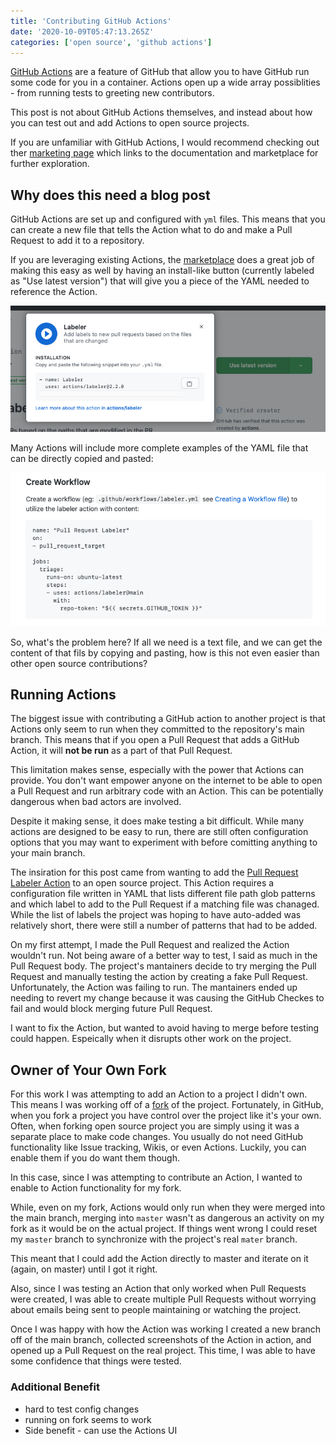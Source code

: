 ```yaml
---
title: 'Contributing GitHub Actions'
date: '2020-10-09T05:47:13.265Z'
categories: ['open source', 'github actions']
---
```


[GitHub Actions](https://github.com/features/actions) are a feature of GitHub that allow you to have GitHub run some code for you in a container. Actions open up a wide array possiblities - from running tests to greeting new contributors.

This post is not about GitHub Actions themselves, and instead about how you can test out and add Actions to open source projects.

If you are unfamiliar with GitHub Actions, I would recommend checking out ther [marketing page](https://github.com/features/actions) which links to the documentation and marketplace for further exploration. 

## Why does this need a blog post

GitHub Actions are set up and configured with `yml` files. This means that you can create a new file that tells the Action what to do and make a Pull Request to add it to a repository. 

If you are leveraging existing Actions, the [marketplace](https://github.com/marketplace?type=actions) does a great job of making this easy as well by having an install-like button (currently labeled as "Use latest version") that will give you a piece of the YAML needed to reference the Action.

<img src='./use-latest-gh-action.png' lazy />

Many Actions will include more complete examples of the YAML file that can be directly copied and pasted:

<img src='./gh-action-readme-setup.png' lazy />

So, what's the problem here? If all we need is a text file, and we can get the content of that fils by copying and pasting, how is this not even easier than other open source contributions? 

## Running Actions

The biggest issue with contributing a GitHub action to another project is that Actions only seem to run when they committed to the repository's main branch. This means that if you open a Pull Request that adds a GitHub Action, it will **not be run** as a part of that Pull Request.

This limitation makes sense, especially with the power that Actions can provide. You don't want empower anyone on the internet to be able to open a Pull Request and run arbitrary code with an Action. This can be potentially dangerous when bad actors are involved.

Despite it making sense, it does make testing a bit difficult. While many actions are designed to be easy to run, there are still often configuration options that you may want to experiment with before comitting anything to your main branch. 

The insiration for this post came from wanting to add the [Pull Request Labeler Action](https://github.com/actions/labeler) to an open source project. This Action requires a configuration file written in YAML that lists different file path glob patterns and which label to add to the Pull Request if a matching file was chanaged. While the list of labels the project was hoping to have auto-added was relatively short, there were still a number of patterns that had to be added.

On my first attempt, I made the Pull Request and realized the Action wouldn't run. Not being aware of a better way to test, I said as much in the Pull Request body. The project's mantainers decide to try merging the Pull Request and manually testing the action by creating a fake Pull Request. Unfortunately, the Action was failing to run. The mantainers ended up needing to revert my change because it was causing the GitHub Checkes to fail and would block merging future Pull Request. 

I want to fix the Action, but wanted to avoid having to merge before testing could happen. Espeically when it disrupts other work on the project. 

## Owner of Your Own Fork

For this work I was attempting to add an Action to a project I didn't own. This means I was working off of a [fork](https://docs.github.com/en/free-pro-team@latest/github/getting-started-with-github/fork-a-repo) of the project. Fortunately, in GitHub, when you fork a project you have control over the project like it's your own. Often, when forking open source project you are simply using it was a separate place to make code changes. You usually do not need GitHub functionality like Issue tracking, Wikis, or even Actions. Luckily, you can enable them if you do want them though. 

In this case, since I was attempting to contribute an Action, I wanted to enable to Action functionality for my fork. 

While, even on my fork, Actions would only run when they were merged into the main branch, merging into `master` wasn't as dangerous an activity on my fork as it would be on the actual project. If things went wrong I could reset my `master` branch to synchronize with the project's real `mater` branch.

This meant that I could add the Action directly to master and iterate on it (again, on master) until I got it right.

Also, since I was testing an Action that only worked when Pull Requests were created, I was able to create multiple Pull Requests without worrying about emails being sent to people maintaining or watching the project. 

Once I was happy with how the Action was working I created a new branch off of the main branch, collected screenshots of the Action in action, and opened up a Pull Request on the real project. This time, I was able to have some confidence that things were tested. 

### Additional Benefit

- hard to test config changes
- running on fork seems to work
- Side benefit - can use the Actions UI




